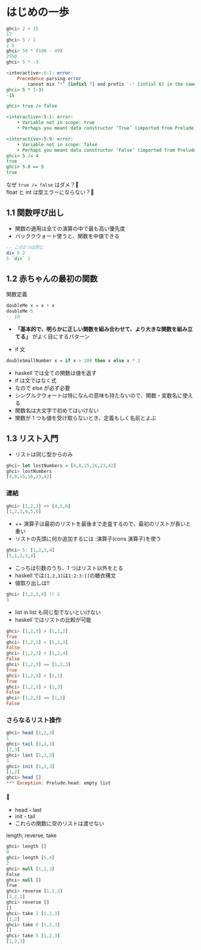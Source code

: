 # はじめの一歩

```hs
ghci> 2 + 15
17
ghci> 5 / 2
2.5
ghci> 50 * (100 - 49)
2550
ghci> 5 * -3

<interactive>:6:1: error:
    Precedence parsing error
        cannot mix ‘*’ [infixl 7] and prefix `-' [infixl 6] in the same infix expression
ghci> 5 * (-3)
-15

ghci> true /= false

<interactive>:5:1: error:
    • Variable not in scope: true
    • Perhaps you meant data constructor ‘True’ (imported from Prelude)

<interactive>:5:9: error:
    • Variable not in scope: false
    • Perhaps you meant data constructor ‘False’ (imported from Prelude)
ghci> 5 /= 4
true
ghci> 5.0 == 5
true
```

なぜ `true /= false` はダメ？🤔  
float と int は型エラーにならない？🤔

## 1.1 関数呼び出し

- 関数の適用は全ての演算の中で最も高い優先度
- バッククウォート使うと、関数を中値できる

```hs
-- この2つは同じ
div 5 2
5 `div` 2
```

## 1.2 赤ちゃんの最初の関数

関数定義

```hs
doubleMe x = x + x
doubleMe 5
-- 10
```

- **「基本的で、明らかに正しい関数を組み合わせて、より大きな関数を組み立てる」** がよく目にするパターン

- if 文

```hs
doubleSmallNumber x = if x > 100 then x else x * 2
```

- haskell では全ての関数は値を返す
- if は文ではなく式
- なので else が必ず必要
- シングルクウォートは特になんの意味も持たないので、関数・変数名に使える
- 関数名は大文字で初めてはいけない
- 関数が 1 つも値を受け取らないとき、定義もしく名前とよぶ

## 1.3 リスト入門

- リストは同じ型からのみ

```hs
ghci> let lostNumbers = [4,8,15,16,23,42]
ghci> lostNumbers
[4,8,15,16,23,42]
```

### 連結

```hs
ghci> [1,2,3] ++ [4,5,6]
[1,2,3,4,5,6]
```

- ++ 演算子は最初のリストを最後まで走査するので、最初のリストが長いと重い
- リストの先頭に何か追加するには :演算子(cons 演算子)を使う

```hs
ghci> 5: [1,2,3,4]
[5,1,2,3,4]
```

- こっちは引数のうち、1 つはリスト以外をとる
- haskell では`[1,2,3]`は`1:2:3:[]`の糖衣構文
- 値取り出しは!!

```hs
ghci> [1,2,3,4] !! 2
3
```

- list in list も同じ型でないといけない
- haskell ではリストの比較が可能

```hs
ghci> [1,2,3] > [1,2,2]
True
ghci> [1,2,3] > [1,2,3]
False
ghci> [1,2,3] > [1,2,4]
False
ghci> [1,2,3] == [1,2,3]
True
ghci> [1,2,3] > [1,1]
True
ghci> [1,2,3] > [1,3]
False
ghci> [1,2,3] == [1,3]
False
```

### さらなるリスト操作

```hs
ghci> head [1,2,3]
1
ghci> tail [1,2,3]
[2,3]
ghci> last [1,2,3]
3
ghci> init [1,2,3]
[1,2]
ghci> head []
*** Exception: Prelude.head: empty list
```

#### 📝

- head - last
- init - tail
- これらの関数に空のリストは渡せない

length, reverse, take

```js
ghci> length []
0
ghci> length [5,4]
2
ghci> null [1,2,3]
False
ghci> null []
True
ghci> reverse [1,2,3]
[3,2,1]
ghci> reverse []
[]
ghci> take 2 [1,2,3]
[1,2]
ghci> take 0 [1,2,3]
[]
ghci> take 5 [1,2,3]
[1,2,3]
```
